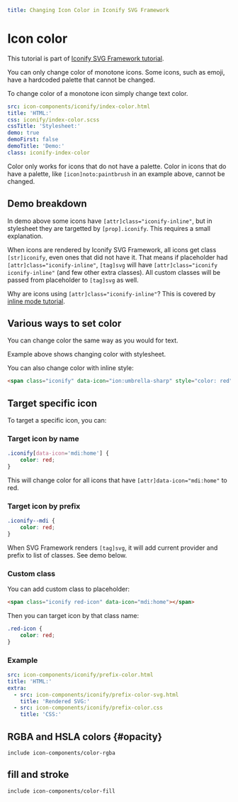 ```yaml
title: Changing Icon Color in Iconify SVG Framework
```

# Icon color

This tutorial is part of [Iconify SVG Framework tutorial](./index.md).

You can only change color of monotone icons. Some icons, such as emoji, have a hardcoded palette that cannot be changed.

To change color of a monotone icon simply change text color.

```yaml
src: icon-components/iconify/index-color.html
title: 'HTML:'
css: iconify/index-color.scss
cssTitle: 'Stylesheet:'
demo: true
demoFirst: false
demoTitle: 'Demo:'
class: iconify-index-color
```

Color only works for icons that do not have a palette. Color in icons that do have a palette, like `[icon]noto:paintbrush` in an example above, cannot be changed.

## Demo breakdown

In demo above some icons have `[attr]class="iconify-inline"`, but in stylesheet they are targetted by `[prop].iconify`. This requires a small explanation.

When icons are rendered by Iconify SVG Framework, all icons get class `[str]iconify`, even ones that did not have it. That means if placeholder had `[attr]class="iconify-inline"`, `[tag]svg` will have `[attr]class="iconify iconify-inline"` (and few other extra classes). All custom classes will be passed from placeholder to `[tag]svg` as well.

Why are icons using `[attr]class="iconify-inline"`? This is covered by [inline mode tutorial](./inline.md).

## Various ways to set color

You can change color the same way as you would for text.

Example above shows changing color with stylesheet.

You can also change color with inline style:

```html
<span class="iconify" data-icon="ion:umbrella-sharp" style="color: red"></span>
```

## Target specific icon

To target a specific icon, you can:

### Target icon by name

```css
.iconify[data-icon='mdi:home'] {
	color: red;
}
```

This will change color for all icons that have `[attr]data-icon="mdi:home"` to red.

### Target icon by prefix

```css
.iconify--mdi {
	color: red;
}
```

When SVG Framework renders `[tag]svg`, it will add current provider and prefix to list of classes. See demo below.

### Custom class

You can add custom class to placeholder:

```html
<span class="iconify red-icon" data-icon="mdi:home"></span>
```

Then you can target icon by that class name:

```css
.red-icon {
	color: red;
}
```

### Example

```yaml
src: icon-components/iconify/prefix-color.html
title: 'HTML:'
extra:
  - src: icon-components/iconify/prefix-color-svg.html
    title: 'Rendered SVG:'
  - src: icon-components/iconify/prefix-color.css
    title: 'CSS:'
```

## RGBA and HSLA colors {#opacity}

`include icon-components/color-rgba`

## fill and stroke

`include icon-components/color-fill`
